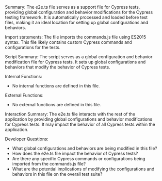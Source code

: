 Summary:
The e2e.ts file serves as a support file for Cypress tests, providing global configuration and behavior modifications for the Cypress testing framework. It is automatically processed and loaded before test files, making it an ideal location for setting up global configurations and behaviors.

Import statements:
The file imports the commands.js file using ES2015 syntax. This file likely contains custom Cypress commands and configurations for the tests.

Script Summary:
The script serves as a global configuration and behavior modification file for Cypress tests. It sets up global configurations and behaviors that modify the behavior of Cypress tests.

Internal Functions:
- No internal functions are defined in this file.

External Functions:
- No external functions are defined in this file.

Interaction Summary:
The e2e.ts file interacts with the rest of the application by providing global configurations and behavior modifications for Cypress tests. It may impact the behavior of all Cypress tests within the application.

Developer Questions:
- What global configurations and behaviors are being modified in this file?
- How does the e2e.ts file impact the behavior of Cypress tests?
- Are there any specific Cypress commands or configurations being imported from the commands.js file?
- What are the potential implications of modifying the configurations and behaviors in this file on the overall test suite?